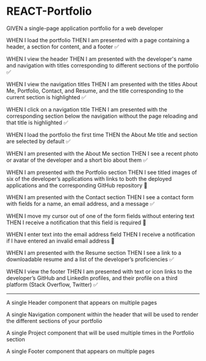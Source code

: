 # REACT-Portfolio


GIVEN a single-page application portfolio for a web developer

WHEN I load the portfolio
THEN I am presented with a page containing a header, a section for content, and a footer ✅

WHEN I view the header
THEN I am presented with the developer's name and navigation with titles corresponding to different sections of the portfolio ✅

WHEN I view the navigation titles
THEN I am presented with the titles About Me, Portfolio, Contact, and Resume, and the title corresponding to the current section is highlighted ✅

WHEN I click on a navigation title
THEN I am presented with the corresponding section below the navigation without the page reloading and that title is highlighted ✅

WHEN I load the portfolio the first time
THEN the About Me title and section are selected by default ✅

WHEN I am presented with the About Me section
THEN I see a recent photo or avatar of the developer and a short bio about them ✅

WHEN I am presented with the Portfolio section
THEN I see titled images of six of the developer’s applications with links to both the deployed applications and the corresponding GitHub repository 📌

WHEN I am presented with the Contact section
THEN I see a contact form with fields for a name, an email address, and a message ✅

WHEN I move my cursor out of one of the form fields without entering text
THEN I receive a notification that this field is required 📌

WHEN I enter text into the email address field
THEN I receive a notification if I have entered an invalid email address 📌

WHEN I am presented with the Resume section
THEN I see a link to a downloadable resume and a list of the developer’s proficiencies ✅

WHEN I view the footer
THEN I am presented with text or icon links to the developer’s GitHub and LinkedIn profiles, and their profile on a third platform (Stack Overflow, Twitter) ✅








--------------------------------------------------------------------
A single Header component that appears on multiple pages

A single Navigation component within the header that will be used to render the different sections of your portfolio

A single Project component that will be used multiple times in the Portfolio section

A single Footer component that appears on multiple pages

